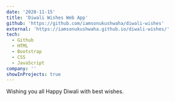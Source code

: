 ```yaml
---
date: '2020-11-15'
title: 'Diwali Wishes Web App'
github: 'https://github.com/iamsonukushwaha/diwali-wishes'
external: 'https://iamsonukushwaha.github.io/diwali-wishes/'
tech:
  - Github
  - HTML
  - Bootstrap
  - CSS
  - JavaScript
company: ''
showInProjects: true
---
```


Wishing you all Happy Diwali with best wishes.
